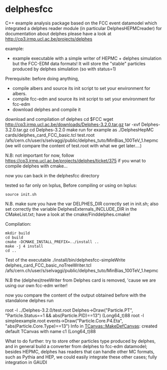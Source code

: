 delphesfcc
============

C++ example analysis package based on the FCC event datamodel which integrated a delphes reader module (in particular DelphesHEPMCreader)
for documentation about delphes please have a look at 
 http://cp3.irmp.ucl.ac.be/projects/delphes

example:
- example executable with a simple writer of HEPMC + delphes simulation but the FCC-EDM data formats! It will store the "stable" particles produced by delphes simulation (so with status=1)


Prerequisite: before doing anything,
- compile albers and source its init script to set your environment for albers.
- compile fcc-edm and source its init script to set your environment for fcc-edm
- download delphes and compile it 

download and compilation of delphes
cd $FCC
wget http://cp3.irmp.ucl.ac.be/downloads/Delphes-3.2.0.tar.gz
tar -xvf Delphes-3.2.0.tar.gz 
cd Delphes-3.2.0
make
run for example as 
./DelphesHepMC cards/delphes_card_FCC_basic.tcl test.root /afs/cern.ch/user/s/selvaggi/public/delphes_tuto/MinBias_100TeV_1.hepmc
(we will compare the content of test.root with what we get later....)

N.B: not important for now, follow https://cp3.irmp.ucl.ac.be/projects/delphes/ticket/375 if you wnat to compile delphes with cmake...


now you can back in the delphesfcc directory

tested so far only on lxplus,
Before compiling or using on lxplus:

    source init.sh


N.B. make sure you have the var DELPHES_DIR correctly set in init.sh;
also set correctly the variable DelphesExternals_INCLUDE_DIR in the CMakeList.txt;
have a look at the cmake/Finddelphes.cmake!


Compilation:

    mkdir build
    cd build
    cmake -DCMAKE_INSTALL_PREFIX=../install ..
    make -j 4 install
    cd ..

 
Test of the executable
./install/bin/delphesfcc-simpleWrite  delphes_card_FCC_basic_noTreeWriter.tcl /afs/cern.ch/user/s/selvaggi/public/delphes_tuto/MinBias_100TeV_1.hepmc

N.B the (delphes)treeWriter from Delphes card is removed, 'cause we are using our own fcc-edm writer!


now you compare the content of the output obtained before with the standalone delphes run

root -l ../Delphes-3.2.0/test.root 
 Delphes->Draw("Particle.PT", "Particle.Status==1 && abs(Particle.PID)==13")
(Long64_t)88
root -l simpleexample.root
events->Draw("Particle.Core.P4.Eta", "abs(Particle.Core.Type)==13")
Info in <TCanvas::MakeDefCanvas>:  created default TCanvas with name c1
(Long64_t)88


    
What to do further:
    try to store other particles type produced by delphes, and in general build a converter from delphes to fcc-edm datamodel;
    besides HEPMC, delphes has readers that can handle other MC formats, such as Pythia and HEP, we could easily integrate these other cases;
    fully integration in GAUDI
    


